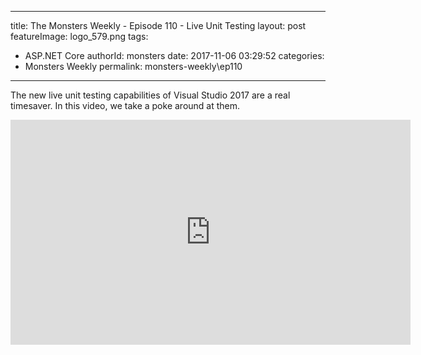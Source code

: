 
---
title: The Monsters Weekly - Episode 110 -  Live Unit Testing
layout: post
featureImage: logo_579.png
tags: 
  - ASP.NET Core
authorId: monsters
date: 2017-11-06 03:29:52
categories:
  - Monsters Weekly
permalink: monsters-weekly\ep110
---

<p>The new live unit testing capabilities of Visual Studio 2017 are a real timesaver. In this video, we take a poke around at them.</p> 

<!--more-->
<iframe src='https://channel9.msdn.com/Series/aspnetmonsters/ASPNET-Monsters-110-Live-Unit-Testing/player' width='640' height='360' allowFullScreen frameBorder='0'></iframe>
